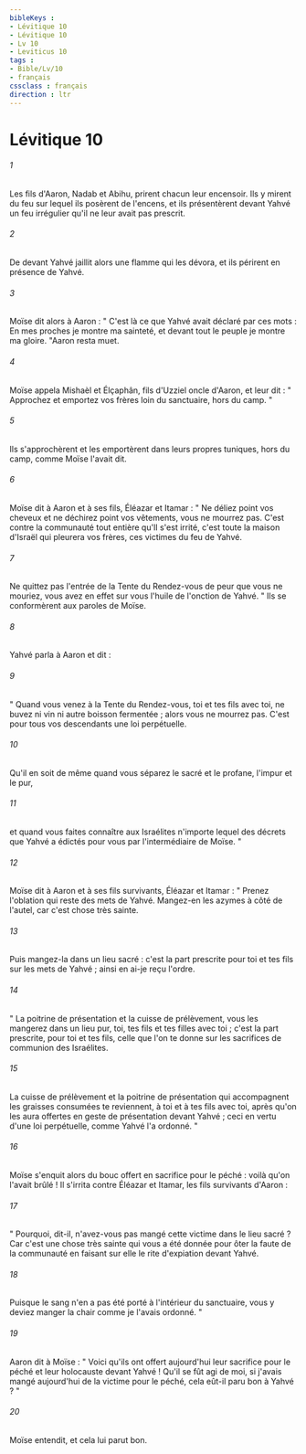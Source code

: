 ```yaml
---
bibleKeys : 
- Lévitique 10
- Lévitique 10
- Lv 10
- Leviticus 10
tags : 
- Bible/Lv/10
- français
cssclass : français
direction : ltr
---
```


# Lévitique 10

###### 1
Les fils d'Aaron, Nadab et Abihu, prirent chacun leur encensoir. Ils y mirent du feu sur lequel ils posèrent de l'encens, et ils présentèrent devant Yahvé un feu irrégulier qu'il ne leur avait pas prescrit. 
###### 2
De devant Yahvé jaillit alors une flamme qui les dévora, et ils périrent en présence de Yahvé. 
###### 3
Moïse dit alors à Aaron : " C'est là ce que Yahvé avait déclaré par ces mots : En mes proches je montre ma sainteté, et devant tout le peuple je montre ma gloire. "Aaron resta muet. 
###### 4
Moïse appela Mishaèl et Élçaphân, fils d'Uzziel oncle d'Aaron, et leur dit : " Approchez et emportez vos frères loin du sanctuaire, hors du camp. " 
###### 5
Ils s'approchèrent et les emportèrent dans leurs propres tuniques, hors du camp, comme Moïse l'avait dit. 
###### 6
Moïse dit à Aaron et à ses fils, Éléazar et Itamar : " Ne déliez point vos cheveux et ne déchirez point vos vêtements, vous ne mourrez pas. C'est contre la communauté tout entière qu'Il s'est irrité, c'est toute la maison d'Israël qui pleurera vos frères, ces victimes du feu de Yahvé. 
###### 7
Ne quittez pas l'entrée de la Tente du Rendez-vous de peur que vous ne mouriez, vous avez en effet sur vous l'huile de l'onction de Yahvé. " Ils se conformèrent aux paroles de Moïse. 
###### 8
Yahvé parla à Aaron et dit : 
###### 9
" Quand vous venez à la Tente du Rendez-vous, toi et tes fils avec toi, ne buvez ni vin ni autre boisson fermentée ; alors vous ne mourrez pas. C'est pour tous vos descendants une loi perpétuelle. 
###### 10
Qu'il en soit de même quand vous séparez le sacré et le profane, l'impur et le pur, 
###### 11
et quand vous faites connaître aux Israélites n'importe lequel des décrets que Yahvé a édictés pour vous par l'intermédiaire de Moïse. "
###### 12
Moïse dit à Aaron et à ses fils survivants, Éléazar et Itamar : " Prenez l'oblation qui reste des mets de Yahvé. Mangez-en les azymes à côté de l'autel, car c'est chose très sainte. 
###### 13
Puis mangez-la dans un lieu sacré : c'est la part prescrite pour toi et tes fils sur les mets de Yahvé ; ainsi en ai-je reçu l'ordre. 
###### 14
" La poitrine de présentation et la cuisse de prélèvement, vous les mangerez dans un lieu pur, toi, tes fils et tes filles avec toi ; c'est la part prescrite, pour toi et tes fils, celle que l'on te donne sur les sacrifices de communion des Israélites. 
###### 15
La cuisse de prélèvement et la poitrine de présentation qui accompagnent les graisses consumées te reviennent, à toi et à tes fils avec toi, après qu'on les aura offertes en geste de présentation devant Yahvé ; ceci en vertu d'une loi perpétuelle, comme Yahvé l'a ordonné. "
###### 16
Moïse s'enquit alors du bouc offert en sacrifice pour le péché : voilà qu'on l'avait brûlé ! Il s'irrita contre Éléazar et Itamar, les fils survivants d'Aaron : 
###### 17
" Pourquoi, dit-il, n'avez-vous pas mangé cette victime dans le lieu sacré ? Car c'est une chose très sainte qui vous a été donnée pour ôter la faute de la communauté en faisant sur elle le rite d'expiation devant Yahvé. 
###### 18
Puisque le sang n'en a pas été porté à l'intérieur du sanctuaire, vous y deviez manger la chair comme je l'avais ordonné. " 
###### 19
Aaron dit à Moïse : " Voici qu'ils ont offert aujourd'hui leur sacrifice pour le péché et leur holocauste devant Yahvé ! Qu'il se fût agi de moi, si j'avais mangé aujourd'hui de la victime pour le péché, cela eût-il paru bon à Yahvé ? " 
###### 20
Moïse entendit, et cela lui parut bon. 
